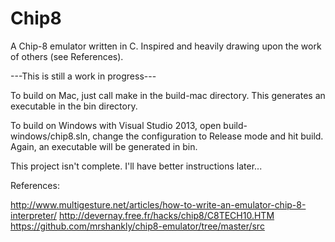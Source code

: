 # Chip8
A Chip-8 emulator written in C. Inspired and heavily drawing upon the work of others (see References).

---This is still a work in progress---

To build on Mac, just call make in the build-mac directory. This generates an executable in the bin directory.

To build on Windows with Visual Studio 2013, open build-windows/chip8.sln, change the configuration to Release mode and hit build.
Again, an executable will be generated in bin.

This project isn't complete. I'll have better instructions later...


References:

http://www.multigesture.net/articles/how-to-write-an-emulator-chip-8-interpreter/
http://devernay.free.fr/hacks/chip8/C8TECH10.HTM
https://github.com/mrshankly/chip8-emulator/tree/master/src
